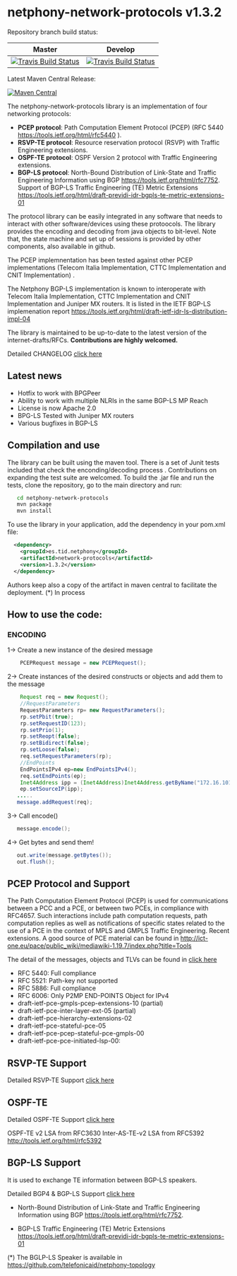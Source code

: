 netphony-network-protocols v1.3.2
=================================

Repository branch build status:

| **Master**  | **Develop**   |
|:---:|:---:|
| [![Travis Build Status](https://travis-ci.org/telefonicaid/netphony-network-protocols.svg?branch=master)](https://travis-ci.org/telefonicaid/netphony-network-protocols) | [![Travis Build Status](https://travis-ci.org/telefonicaid/netphony-network-protocols.svg?branch=develop)](https://travis-ci.org/telefonicaid/netphony-network-protocols) |

Latest Maven Central Release: 

[![Maven Central](https://maven-badges.herokuapp.com/maven-central/es.tid.netphony/network-protocols/badge.svg?style=flat-square)](https://maven-badges.herokuapp.com/maven-central/es.tid.netphony/network-protocols/)

The netphony-network-protocols library is an implementation of four networking protocols: 
* **PCEP protocol**: Path Computation Element Protocol (PCEP) (RFC 5440 https://tools.ietf.org/html/rfc5440 ). 
* **RSVP-TE protocol**: Resource reservation protocol (RSVP) with Traffic Engineering extensions.
* **OSPF-TE protocol**: OSPF Version 2 protocol with Traffic Engineering extensions.
* **BGP-LS protocol**: North-Bound Distribution of Link-State and Traffic Engineering Information using BGP  https://tools.ietf.org/html/rfc7752. Support of  BGP-LS Traffic Engineering (TE) Metric Extensions https://tools.ietf.org/html/draft-previdi-idr-bgpls-te-metric-extensions-01 

The protocol library can be easily integrated in any software that needs to interact with other software/devices using these protoocols. The library provides the encoding and decoding from java objects to bit-level. Note that, the state machine and set up of sessions is provided by other components, also available in github. 

The PCEP implemnentation has been tested against other PCEP implementations (Telecom Italia Implementation, CTTC Implementation and CNIT Implementation) .  

The Netphony BGP-LS implementation is known to interoperate with Telecom Italia Implementation, CTTC Implementation and CNIT Implementation and Juniper MX routers. It is listed in the IETF BGP-LS implemenation report https://tools.ietf.org/html/draft-ietf-idr-ls-distribution-impl-04  

The library is maintained to be up-to-date to the latest version of the internet-drafts/RFCs. **Contributions are highly welcomed.**

Detailed CHANGELOG [click here](CHANGELOG)

## **Latest news**
- Hotfix to work with BPGPeer
- Ability to work with multiple NLRIs in the same BGP-LS MP Reach
- License is now Apache 2.0 
- BPG-LS Tested with Juniper MX routers
- Various bugfixes in BGP-LS

## Compilation and use

The library can be built using the maven tool. There is a set of Junit tests included that check the enconding/decoding process . Contributions on expanding the test suite are welcomed.
To build the .jar file and run the tests, clone the repository, go to the main directory and run:
 ```bash
    cd netphony-network-protocols
    mvn package
    mvn install
 ```
 
 To use the library in your application, add the dependency in your pom.xml file:
  ```xml
    <dependency>
      <groupId>es.tid.netphony</groupId>
      <artifactId>network-protocols</artifactId>
      <version>1.3.2</version>
    </dependency>
 ```
 Authors keep also a copy of the artifact in maven central to facilitate the deployment. (*) In process

## How to use the code:

### ENCODING

1-> Create a new instance of the desired message
 ```java
     PCEPRequest message = new PCEPRequest();
 ```
2-> Create instances of the desired constructs or objects and add them to the message
 ```java
     Request req = new Request();
     //RequestParameters
     RequestParameters rp= new RequestParameters();
     rp.setPbit(true);				
     rp.setRequestID(123);		
     rp.setPrio(1);		
     rp.setReopt(false);	
     rp.setBidirect(false);
     rp.setLoose(false);
     req.setRequestParameters(rp);
     //EndPoints
     EndPointsIPv4 ep=new EndPointsIPv4();				
     req.setEndPoints(ep);
     Inet4Address ipp = (Inet4Address)Inet4Address.getByName("172.16.101.101");
     ep.setSourceIP(ipp);
	.....
    message.addRequest(req); 	
 ```
3-> Call encode()
```java
   message.encode();
```
4-> Get bytes and send them!
```java
   out.write(message.getBytes());
   out.flush();
```
## PCEP Protocol and Support

The Path Computation Element Protocol (PCEP) is used for communications between a PCC and a PCE, or between two PCEs, in compliance with RFC4657.  Such interactions include path computation requests, path computation replies as well as notifications of specific states related to the use of a PCE in the context of MPLS and GMPLS Traffic Engineering. Recent extensions. A good source of PCE material can be found in http://ict-one.eu/pace/public_wiki/mediawiki-1.19.7/index.php?title=Tools

The detail of the messages, objects and TLVs can be found in [click here](doc/PCEP_Support.md)

* RFC 5440: Full compliance
* RFC 5521: Path-key not supported
* RFC 5886: Full compliance
* RFC 6006: Only P2MP END-POINTS Object for IPv4
* draft-ietf-pce-gmpls-pcep-extensions-10 (partial)
* draft-ietf-pce-inter-layer-ext-05 (partial)
* draft-ietf-pce-hierarchy-extensions-02
* draft-ietf-pce-stateful-pce-05
* draft-ietf-pce-pcep-stateful-pce-gmpls-00
* draft-ietf-pce-pce-initiated-lsp-00:
 
## RSVP-TE Support

Detailed RSVP-TE Support [click here](doc/RSVP-TE_Support.md)


## OSPF-TE 

Detailed OSPF-TE Support [click here](doc/OSPF-TE_Support.md)

OSPF-TE v2 LSA from RFC3630
Inter-AS-TE-v2 LSA from RFC5392 http://tools.ietf.org/html/rfc5392

## BGP-LS Support

 It is used to exchange TE information between BGP-LS speakers.

Detailed BGP4 & BGP-LS Support [click here](doc/BGP-LS_Support.md)

* North-Bound Distribution of Link-State and Traffic Engineering Information using BGP  https://tools.ietf.org/html/rfc7752. 

* BGP-LS Traffic Engineering (TE) Metric Extensions https://tools.ietf.org/html/draft-previdi-idr-bgpls-te-metric-extensions-01


(*) The BGLP-LS Speaker is available in https://github.com/telefonicaid/netphony-topology

